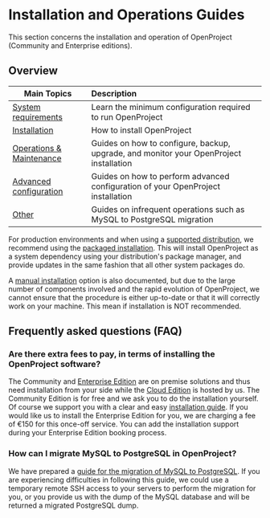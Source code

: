 # Installation and Operations Guides

This section concerns the installation and operation of OpenProject (Community and Enterprise editions).

## Overview

| Main Topics | Description |
| ----------- | :---------- |
| [System requirements](system-requirements) | Learn the minimum configuration required to run OpenProject |
| [Installation](installation/) | How to install OpenProject |
| [Operations & Maintenance](operation/) | Guides on how to configure, backup, upgrade, and monitor your OpenProject installation |
| [Advanced configuration](configuration/) | Guides on how to perform advanced configuration of your OpenProject installation |
| [Other](misc/) | Guides on infrequent operations such as MySQL to PostgreSQL migration |

For production environments and when using a [supported distribution](system-requirements), we recommend using the [packaged installation](installation/packaged/). This will install OpenProject as a system dependency using your distribution's package manager, and provide updates in the same fashion that all other system packages do.

A [manual installation](installation/manual) option is also documented, but due to the large number of components involved and the rapid evolution of OpenProject, we cannot ensure that the procedure is either up-to-date or that it will correctly work on your machine. This mean if installation is NOT recommended.

## Frequently asked questions (FAQ)

### Are there extra fees to pay, in terms of installing the OpenProject software?

The Community and [Enterprise Edition](https://www.openproject.org/enterprise-edition/) are on premise solutions and thus need installation from your side while the [Cloud Edition](https://www.openproject.org/hosting/) is hosted by us. The Community Edition is for free and we ask you to do the installation yourself. Of course we support you with a clear and easy [installation guide](https://www.openproject.org/download-and-installation/). If you would like us to install the Enterprise Edition for you, we are charging a fee of €150 for this once-off service. You can add the installation support during your Enterprise Edition booking process.

### How can I migrate MySQL to PostgreSQL in OpenProject?

We have prepared a [guide for the migration of MySQL to PostgreSQL](https://docs.openproject.org/installation-and-operations/misc/packaged-postgresql-migration/).
If you are experiencing difficulties in following this guide, we could use a temporary remote SSH access to your servers to perform the migration for you, or you provide us with the dump of the MySQL database and will be returned a migrated PostgreSQL dump.
